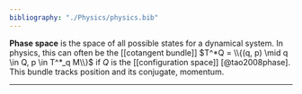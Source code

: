 ```yaml
---
bibliography: "./Physics/physics.bib"
---
```


**Phase space** is the space of all possible states for a dynamical system. In physics, this can often be the [[cotangent bundle]] $T^*Q = \\{(q, p) \mid q \in Q, p \in T^*_q M\\}$ if $Q$ is the [[configuration space]] [@tao2008phase]. This bundle tracks position and its conjugate, momentum.



---